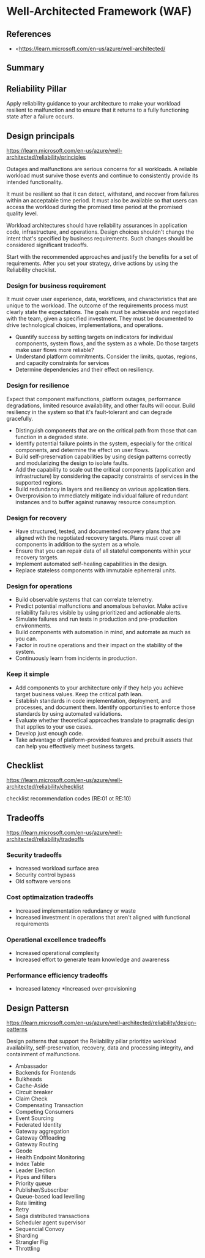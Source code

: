 # Well-Architected Framework (WAF)

## References

* <<https://learn.microsoft.com/en-us/azure/well-architected/>

## Summary

## Reliability Pillar

Apply reliability guidance to your architecture to make your workload resilient to malfunction and to ensure that it returns to a fully functioning state after a failure occurs.

## Design principals

<https://learn.microsoft.com/en-us/azure/well-architected/reliability/principles>

Outages and malfunctions are serious concerns for all workloads. A reliable workload must survive those events and continue to consistently provide its intended functionality.

It must be resilient so that it can detect, withstand, and recover from failures within an acceptable time period.
It must also be available so that users can access the workload during the promised time period at the promised quality level.

Workload architectures should have reliability assurances in application code, infrastructure, and operations.
Design choices shouldn't change the intent that's specified by business requirements. Such changes should be considered significant tradeoffs.

Start with the recommended approaches and justify the benefits for a set of requirements. After you set your strategy, drive actions by using the Reliability checklist.

### Design for business requirement

It must cover user experience, data, workflows, and characteristics that are unique to the workload.
The outcome of the requirements process must clearly state the expectations.
The goals must be achievable and negotiated with the team, given a specified investment.
They must be documented to drive technological choices, implementations, and operations.

* Quantify success by setting targets on indicators for individual components, system flows, and the system as a whole. Do those targets make user flows more reliable?
* Understand platform commitments. Consider the limits, quotas, regions, and capacity constraints for services
* Determine dependencies and their effect on resiliency.

### Design for resilience

Expect that component malfunctions, platform outages, performance degradations, limited resource availability, and other faults will occur.
Build resiliency in the system so that it's fault-tolerant and can degrade gracefully.

* Distinguish components that are on the critical path from those that can function in a degraded state.
* Identify potential failure points in the system, especially for the critical components, and determine the effect on user flows.
* Build self-preservation capabilities by using design patterns correctly and modularizing the design to isolate faults.
* Add the capability to scale out the critical components (application and infrastructure) by considering the capacity constraints of services in the supported regions.
* Build redundancy in layers and resiliency on various application tiers.
* Overprovision to immediately mitigate individual failure of redundant instances and to buffer against runaway resource consumption.

### Design for recovery

* Have structured, tested, and documented recovery plans that are aligned with the negotiated recovery targets. Plans must cover all components in addition to the system as a whole.
* Ensure that you can repair data of all stateful components within your recovery targets.
* Implement automated self-healing capabilities in the design.
* Replace stateless components with immutable ephemeral units.

### Design for operations

* Build observable systems that can correlate telemetry.
* Predict potential malfunctions and anomalous behavior. Make active reliability failures visible by using prioritized and actionable alerts.
* Simulate failures and run tests in production and pre-production environments.
* Build components with automation in mind, and automate as much as you can.
* Factor in routine operations and their impact on the stability of the system.
* Continuously learn from incidents in production.

### Keep it simple

* Add components to your architecture only if they help you achieve target business values. Keep the critical path lean.
* Establish standards in code implementation, deployment, and processes, and document them. Identify opportunities to enforce those standards by using automated validations.
* Evaluate whether theoretical approaches translate to pragmatic design that applies to your use cases.
* Develop just enough code.
* Take advantage of platform-provided features and prebuilt assets that can help you effectively meet business targets.

## Checklist

<https://learn.microsoft.com/en-us/azure/well-architected/reliability/checklist>

checklist recommendation codes (RE:01 ot RE:10)

## Tradeoffs

<https://learn.microsoft.com/en-us/azure/well-architected/reliability/tradeoffs>

### Security tradeoffs

* Increased workload surface area
* Security control bypass
* Old software versions

### Cost optimaization tradeoffs

* Increased implementation redundancy or waste
* Increased investment in operations that aren't aligned with functional requirements

### Operational excellence tradeoffs

* Increased operational complexity
* Increased effort to generate team knowledge and awareness

### Performance efficiency tradeoffs

* Increased latency
*Increased over-provisioning

## Design Pattersn

<https://learn.microsoft.com/en-us/azure/well-architected/reliability/design-patterns>

Design patterns that support the Reliability pillar prioritize workload availability, self-preservation, recovery, data and processing integrity, and containment of malfunctions.

* Ambassador
* Backends for Frontends
* Bulkheads
* Cache-Aside
* Circuit breaker
* Claim Check
* Compensating Transaction
* Competing Consumers
* Event Sourcing
* Federated Identity
* Gateway aggregation
* Gateway Offloading
* Gateway Routing
* Geode
* Health Endpoint Monitoring
* Index Table
* Leader Election
* Pipes and filters
* Priority queue
* Publisher/Subscriber
* Queue-based load levelling
* Rate limiting
* Retry
* Saga distributed transactions
* Scheduler agent supervisor
* Sequencial Convoy
* Sharding
* Strangler Fig
* Throttling
